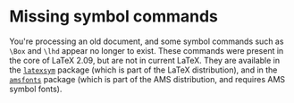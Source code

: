 # Missing symbol commands

You're processing an old document, and some symbol commands such as
`\Box` and `\lhd` appear no longer to exist.  These commands were
present in the core of LaTeX 2.09, but are not in current LaTeX.
They are available in the [`latexsym`](http://ctan.org/pkg/latexsym) package (which is part of
the LaTeX distribution), and in the [`amsfonts`](http://ctan.org/pkg/amsfonts) package
(which is part of the AMS distribution, and requires AMS
symbol fonts).

